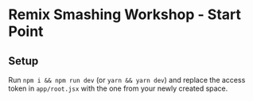 # Remix Smashing Workshop - Start Point

## Setup

Run `npm i && npm run dev` (or `yarn && yarn dev`) and replace the access token in `app/root.jsx` with the one from your newly created space.
